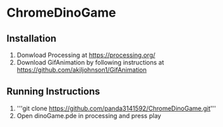 # ChromeDinoGame

## Installation
1. Donwload Processing at https://processing.org/
2. Download GifAnimation by following instructions at https://github.com/akiljohnson1/GifAnimation

## Running Instructions
1. '''git clone https://github.com/panda3141592/ChromeDinoGame.git'''
2. Open dinoGame.pde in processing and press play
